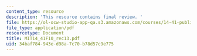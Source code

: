 ```yaml
---
content_type: resource
description: 'This resource contains final review. '
file: https://ol-ocw-studio-app-qa.s3.amazonaws.com/courses/14-41-public-finance-and-public-policy-fall-2010/34baf784943ed98a7c70b78d57c9e775_MIT14_41F10_rec13.pdf
file_type: application/pdf
resourcetype: Document
title: MIT14_41F10_rec13.pdf
uid: 34baf784-943e-d98a-7c70-b78d57c9e775
---
```


